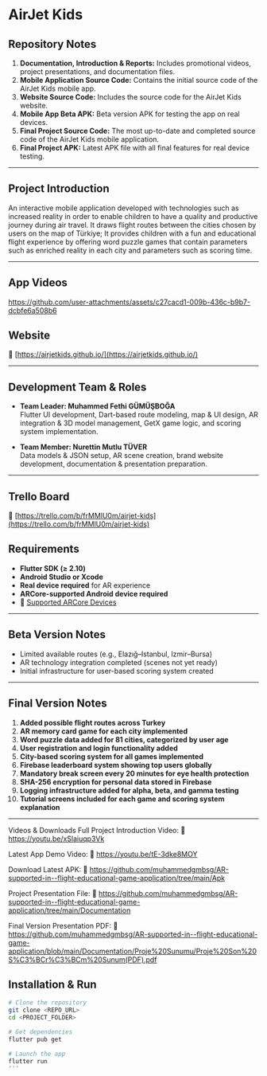 # AirJet Kids

## Repository Notes

1. **Documentation, Introduction & Reports:** Includes promotional videos, project presentations, and documentation files.  
2. **Mobile Application Source Code:** Contains the initial source code of the AirJet Kids mobile app.  
3. **Website Source Code:** Includes the source code for the AirJet Kids website.  
4. **Mobile App Beta APK:** Beta version APK for testing the app on real devices.  
5. **Final Project Source Code:** The most up-to-date and completed source code of the AirJet Kids mobile application.  
6. **Final Project APK:** Latest APK file with all final features for real device testing.

---

## Project Introduction

An interactive mobile application developed with technologies such as increased reality in order to enable children to have a quality and productive journey during air travel. It draws flight routes between the cities chosen by users on the map of Türkiye; It provides children with a fun and educational flight experience by offering word puzzle games that contain parameters such as enriched reality in each city and parameters such as scoring time.

---

## App Videos

https://github.com/user-attachments/assets/c27cacd1-009b-436c-b9b7-dcbfe6a508b6



## Website  
🔗 [https://airjetkids.github.io/](https://airjetkids.github.io/)

---

## Development Team & Roles

- **Team Leader: Muhammed Fethi GÜMÜŞBOĞA**  
  Flutter UI development, Dart-based route modeling, map & UI design, AR integration & 3D model management, GetX game logic, and scoring system implementation.

- **Team Member: Nurettin Mutlu TÜVER**  
  Data models & JSON setup, AR scene creation, brand website development, documentation & presentation preparation.

---

## Trello Board  
🔗 [https://trello.com/b/frMMlU0m/airjet-kids](https://trello.com/b/frMMlU0m/airjet-kids)

## Requirements

- **Flutter SDK (≥ 2.10)**  
- **Android Studio or Xcode**  
- **Real device required** for AR experience  
- **ARCore-supported Android device required**  
- 🔗 [Supported ARCore Devices](https://developers.google.com/ar/devices?hl=en)

---

## Beta Version Notes

- Limited available routes (e.g., Elazığ–Istanbul, Izmir–Bursa)  
- AR technology integration completed (scenes not yet ready)  
- Initial infrastructure for user-based scoring system created

---

## Final Version Notes

1. **Added possible flight routes across Turkey**  
2. **AR memory card game for each city implemented**  
3. **Word puzzle data added for 81 cities, categorized by user age**  
4. **User registration and login functionality added**  
5. **City-based scoring system for all games implemented**  
6. **Firebase leaderboard system showing top users globally**  
7. **Mandatory break screen every 20 minutes for eye health protection**  
8. **SHA-256 encryption for personal data stored in Firebase**  
9. **Logging infrastructure added for alpha, beta, and gamma testing**  
10. **Tutorial screens included for each game and scoring system explanation**

---
Videos & Downloads
Full Project Introduction Video:
🔗 https://youtu.be/xSlaiuqp3Vk

Latest App Demo Video:
🔗 https://youtu.be/tE-3dke8MOY

Download Latest APK:
🔗 https://github.com/muhammedgmbsg/AR-supported-in--flight-educational-game-application/tree/main/Apk

Project Presentation File:
🔗 https://github.com/muhammedgmbsg/AR-supported-in--flight-educational-game-application/tree/main/Documentation

Final Version Presentation PDF:
🔗 https://github.com/muhammedgmbsg/AR-supported-in--flight-educational-game-application/blob/main/Documentation/Proje%20Sunumu/Proje%20Son%20S%C3%BCr%C3%BCm%20Sunum(PDF).pdf

## Installation & Run

```bash
# Clone the repository
git clone <REPO_URL>
cd <PROJECT_FOLDER>

# Get dependencies
flutter pub get

# Launch the app
flutter run
'''


